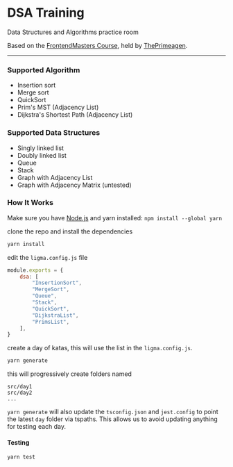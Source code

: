 # DSA Training

Data Structures and Algorithms practice room

Based on the [FrontendMasters Course](https://frontendmasters.com/courses/algorithms/introduction/), held by [ThePrimeagen](https://twitter.com/theprimeagen).

------------------------------------------------------------

### Supported Algorithm
* Insertion sort
* Merge sort
* QuickSort
* Prim's MST (Adjacency List)
* Dijkstra's Shortest Path (Adjacency List)

### Supported Data Structures
* Singly linked list
* Doubly linked list
* Queue
* Stack
* Graph with Adjacency List
* Graph with Adjacency Matrix (untested)

### How It Works

Make sure you have [Node.js](https://nodejs.org/en/) and yarn installed: `npm install --global yarn`

clone the repo and install the dependencies

```bash
yarn install
```

edit the `ligma.config.js` file
```javascript
module.exports = {
    dsa: [
        "InsertionSort",
        "MergeSort",
        "Queue",
        "Stack",
        "QuickSort",
        "DijkstraList",
        "PrimsList",
    ],
}
```

create a day of katas, this will use the list in the `ligma.config.js`.
```bash
yarn generate
```

this will progressively create folders named

```
src/day1
src/day2
...
```

`yarn generate` will also update the `tsconfig.json` and `jest.config` to point
the latest `day` folder via tspaths.  This allows us to avoid updating anything
for testing each day.

#### Testing

```
yarn test
```

